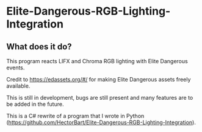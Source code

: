 <h1>Elite-Dangerous-RGB-Lighting-Integration</h1>
<h2>What does it do?</h2>
This program reacts LIFX and Chroma RGB lighting with Elite Dangerous events.

Credit to https://edassets.org/#/ for making Elite Dangerous assets freely available.

This is still in development, bugs are still present and many features are to be added in the future.

This is a C# rewrite of a program that I wrote in Python (https://github.com/HectorBart/Elite-Dangerous-RGB-Lighting-Integration). 
